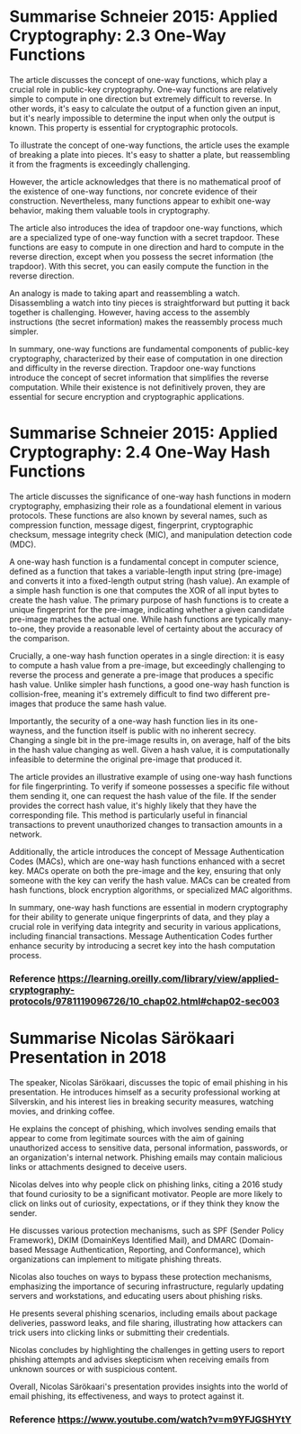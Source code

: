 # Summarise Schneier 2015: Applied Cryptography: 2.3 One-Way Functions 

The article discusses the concept of one-way functions, which play a crucial role in public-key cryptography. One-way functions are relatively simple to compute in one direction but extremely difficult to reverse. In other words, it's easy to calculate the output of a function given an input, but it's nearly impossible to determine the input when only the output is known. This property is essential for cryptographic protocols.

To illustrate the concept of one-way functions, the article uses the example of breaking a plate into pieces. It's easy to shatter a plate, but reassembling it from the fragments is exceedingly challenging.

However, the article acknowledges that there is no mathematical proof of the existence of one-way functions, nor concrete evidence of their construction. Nevertheless, many functions appear to exhibit one-way behavior, making them valuable tools in cryptography.

The article also introduces the idea of trapdoor one-way functions, which are a specialized type of one-way function with a secret trapdoor. These functions are easy to compute in one direction and hard to compute in the reverse direction, except when you possess the secret information (the trapdoor). With this secret, you can easily compute the function in the reverse direction.

An analogy is made to taking apart and reassembling a watch. Disassembling a watch into tiny pieces is straightforward but putting it back together is challenging. However, having access to the assembly instructions (the secret information) makes the reassembly process much simpler.

In summary, one-way functions are fundamental components of public-key cryptography, characterized by their ease of computation in one direction and difficulty in the reverse direction. Trapdoor one-way functions introduce the concept of secret information that simplifies the reverse computation. While their existence is not definitively proven, they are essential for secure encryption and cryptographic applications.

# Summarise Schneier 2015: Applied Cryptography: 2.4 One-Way Hash Functions

The article discusses the significance of one-way hash functions in modern cryptography, emphasizing their role as a foundational element in various protocols. These functions are also known by several names, such as compression function, message digest, fingerprint, cryptographic checksum, message integrity check (MIC), and manipulation detection code (MDC).

A one-way hash function is a fundamental concept in computer science, defined as a function that takes a variable-length input string (pre-image) and converts it into a fixed-length output string (hash value). An example of a simple hash function is one that computes the XOR of all input bytes to create the hash value. The primary purpose of hash functions is to create a unique fingerprint for the pre-image, indicating whether a given candidate pre-image matches the actual one. While hash functions are typically many-to-one, they provide a reasonable level of certainty about the accuracy of the comparison.

Crucially, a one-way hash function operates in a single direction: it is easy to compute a hash value from a pre-image, but exceedingly challenging to reverse the process and generate a pre-image that produces a specific hash value. Unlike simpler hash functions, a good one-way hash function is collision-free, meaning it's extremely difficult to find two different pre-images that produce the same hash value.

Importantly, the security of a one-way hash function lies in its one-wayness, and the function itself is public with no inherent secrecy. Changing a single bit in the pre-image results in, on average, half of the bits in the hash value changing as well. Given a hash value, it is computationally infeasible to determine the original pre-image that produced it.

The article provides an illustrative example of using one-way hash functions for file fingerprinting. To verify if someone possesses a specific file without them sending it, one can request the hash value of the file. If the sender provides the correct hash value, it's highly likely that they have the corresponding file. This method is particularly useful in financial transactions to prevent unauthorized changes to transaction amounts in a network.

Additionally, the article introduces the concept of Message Authentication Codes (MACs), which are one-way hash functions enhanced with a secret key. MACs operate on both the pre-image and the key, ensuring that only someone with the key can verify the hash value. MACs can be created from hash functions, block encryption algorithms, or specialized MAC algorithms.

In summary, one-way hash functions are essential in modern cryptography for their ability to generate unique fingerprints of data, and they play a crucial role in verifying data integrity and security in various applications, including financial transactions. Message Authentication Codes further enhance security by introducing a secret key into the hash computation process.

### Reference https://learning.oreilly.com/library/view/applied-cryptography-protocols/9781119096726/10_chap02.html#chap02-sec003

# Summarise Nicolas Särökaari Presentation in 2018

The speaker, Nicolas Särökaari, discusses the topic of email phishing in his presentation. He introduces himself as a security professional working at Silverskin, and his interest lies in breaking security measures, watching movies, and drinking coffee.

He explains the concept of phishing, which involves sending emails that appear to come from legitimate sources with the aim of gaining unauthorized access to sensitive data, personal information, passwords, or an organization's internal network. Phishing emails may contain malicious links or attachments designed to deceive users.

Nicolas delves into why people click on phishing links, citing a 2016 study that found curiosity to be a significant motivator. People are more likely to click on links out of curiosity, expectations, or if they think they know the sender.

He discusses various protection mechanisms, such as SPF (Sender Policy Framework), DKIM (DomainKeys Identified Mail), and DMARC (Domain-based Message Authentication, Reporting, and Conformance), which organizations can implement to mitigate phishing threats.

Nicolas also touches on ways to bypass these protection mechanisms, emphasizing the importance of securing infrastructure, regularly updating servers and workstations, and educating users about phishing risks.

He presents several phishing scenarios, including emails about package deliveries, password leaks, and file sharing, illustrating how attackers can trick users into clicking links or submitting their credentials.

Nicolas concludes by highlighting the challenges in getting users to report phishing attempts and advises skepticism when receiving emails from unknown sources or with suspicious content.

Overall, Nicolas Särökaari's presentation provides insights into the world of email phishing, its effectiveness, and ways to protect against it.

### Reference https://www.youtube.com/watch?v=m9YFJGSHYtY


